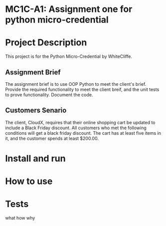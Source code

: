 # MC1C-A1: Assignment one for python micro-credential
# Project Description
This project is for the Python Micro-Credential by WhiteCliffe.
## Assignment Brief
The assignment brief is to use OOP Python to meet the client's brief. 
Provide the required functionality to meet the client breif, and the unit tests to prove functionality. 
Document the code.
## Customers Senario
The client, CloudX, requires that their online shopping cart be updated to include a Black Friday discount. All customers who met the following conditions will get a black friday discount. The cart has at least five items in it, and the customer spends at least $200.00.


# Install and run
# How to use
# Tests
what 
how
why

